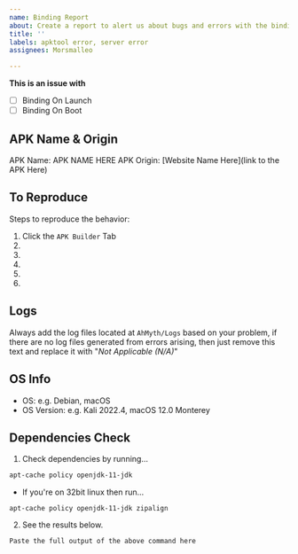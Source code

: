 ```yaml
---
name: Binding Report
about: Create a report to alert us about bugs and errors with the binding features.
title: ''
labels: apktool error, server error
assignees: Morsmalleo

---
```


**This is an issue with**
- [ ] Binding On Launch
- [ ] Binding On Boot

## **APK Name & Origin**
APK Name: APK NAME HERE
APK Origin: [Website Name Here](link to the APK Here)
## **To Reproduce**
Steps to reproduce the behavior:
1. Click the `APK Builder` Tab
2. 
3. 
4. 
5. 
6. 

## Logs
Always add the log files located at `AhMyth/Logs` based on your problem, if there are no log files generated from errors arising, then just remove this text and replace it with "*Not Applicable (N/A)*"

## **OS Info**
 - OS: e.g. Debian, macOS
 - OS Version: e.g. Kali 2022.4, macOS 12.0 Monterey

## Dependencies Check
1. Check dependencies by running...
```zsh 
apt-cache policy openjdk-11-jdk
```
- If you're on 32bit linux then run...
```
apt-cache policy openjdk-11-jdk zipalign
```
2. See the results below.
```zsh
Paste the full output of the above command here
```
